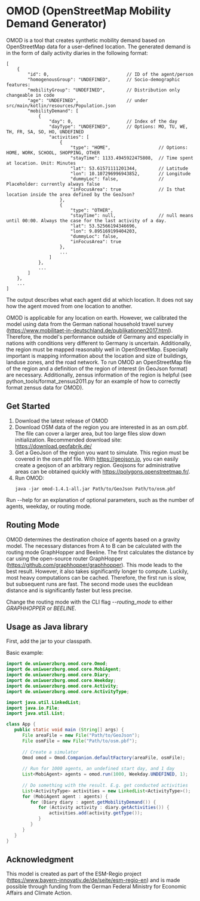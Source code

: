 # OMOD (OpenStreetMap Mobility Demand Generator)

OMOD is a tool that creates synthetic mobility demand based on OpenStreetMap data
for a user-defined location.
The generated demand is in the form of daily activity diaries
in the following format:

```
[
    {
        "id": 0,                             // ID of the agent/person
        "homogenousGroup": "UNDEFINED",      // Socio-demographic features:
        "mobilityGroup": "UNDEFINED",        // Distribution only changeable in code
        "age": "UNDEFINED",                  // under src/main/kotlin/resources/Population.json
        "mobilityDemand": [
            {
                "day": 0,                    // Index of the day
                "dayType": "UNDEFINED",      // Options: MO, TU, WE, TH, FR, SA, SO, HO, UNDEFINED
                "activities": [
                    {
                        "type": "HOME",                  // Options: HOME, WORK, SCHOOL, SHOPPING, OTHER
                        "stayTime": 1133.4945922475808,  // Time spent at location. Unit: Minutes
                        "lat": 53.61571111201344,        // Latitude
                        "lon": 10.107296996943852,       // Longitude
                        "dummyLoc": false,               // Placeholder: currently always false
                        "inFocusArea": true              // Is that location inside the area defined by the GeoJson?
                    },
                    {
                        "type": "OTHER",
                        "stayTime": null,                // null means until 00:00. Always the case for the last activity of a day.
                        "lat": 53.52566194346696,
                        "lon": 9.895169199404203,
                        "dummyLoc": false,
                        "inFocusArea": true
                    },
                    ...
                ]
            },
            ...
        ]
    },
    ...
]
```

The output describes what each agent did at which location.
It does not say how the agent moved from one location to another.

OMOD is applicable for any location on earth.
However, we calibrated the model using data from the German national household travel survey
(https://www.mobilitaet-in-deutschland.de/publikationen2017.html).
Therefore, the model's performance outside of Germany and especially
in nations with conditions very different to Germany is uncertain.
Additionally, the region must be mapped reasonably well in OpenStreetMap.
Especially important is mapping information about the location and size of buildings, landuse zones,
and the road network.
To run OMOD an OpenStreetMap file of the region and a definition of the region of interest
(in GeoJson format) are necessary.
Additionally, zensus information of the region is helpful
(see python_tools/format_zensus2011.py for an example of how to correctly format zensus data for OMOD).

## Get Started

1. Download the latest release of OMOD
2. Download OSM data of the region you are interested in as an osm.pbf.
The file can cover a larger area, but too large files slow down initialization.
Recommended download site: https://download.geofabrik.de/
3. Get a GeoJson of the region you want to simulate.
This region must be covered in the osm.pbf file.
With https://geojson.io, you can easily create a geojson of an arbitrary region.
Geojsons for administrative areas can be obtained quickly with https://polygons.openstreetmap.fr/.
4. Run OMOD:
   ```
   java -jar omod-1.4.1-all.jar Path/to/GeoJson Path/to/osm.pbf 
   ```

Run --help for an explanation of optional parameters, such as the number of agents, weekday, or routing mode.

## Routing Mode
OMOD determines the destination choice of agents based on a gravity model.
The necessary distances from A to B can be calculated with the 
routing mode GraphHopper and Beeline.
The first calculates the distance by car using the open-source router GraphHopper
(https://github.com/graphhopper/graphhopper).
This mode leads to the best result.
However, it also takes significantly longer to compute.
Luckily, most heavy computations can be cached.
Therefore, the first run is slow, but subsequent runs are fast.
The second mode uses the euclidean distance
and is significantly faster but less precise.

Change the routing mode with the CLI flag *--routing_mode* to either *GRAPHHOPPER* or *BEELINE*.

## Usage as Java library

First, add the jar to your classpath.

Basic example:

```java
import de.uniwuerzburg.omod.core.Omod;
import de.uniwuerzburg.omod.core.MobiAgent;
import de.uniwuerzburg.omod.core.Diary;
import de.uniwuerzburg.omod.core.Weekday;
import de.uniwuerzburg.omod.core.Activity;
import de.uniwuerzburg.omod.core.ActivityType;

import java.util.LinkedList;
import java.io.File;
import java.util.List;

class App {
   public static void main (String[] args) {
      File areaFile = new File("Path/to/GeoJson");
      File osmFile = new File("Path/to/osm.pbf");
   
      // Create a simulator
      Omod omod = Omod.Companion.defaultFactory(areaFile, osmFile);
   
      // Run for 1000 agents, an undefined start day, and 1 day
      List<MobiAgent> agents = omod.run(1000, Weekday.UNDEFINED, 1);
   
      // Do something with the result. E.g. get conducted activities 
      List<ActivityType> activities = new LinkedList<ActivityType>();
      for (MobiAgent agent : agents) {
         for (Diary diary : agent.getMobilityDemand()) {
            for (Activity activity : diary.getActivities()) {
                activities.add(activity.getType());
            }
         }
      }
   }
}
```

## Acknowledgment

This model is created as part of the ESM-Regio project (https://www.bayern-innovativ.de/de/seite/esm-regio-en)
and is made possible through funding from the German Federal Ministry for Economic Affairs and Climate Action.